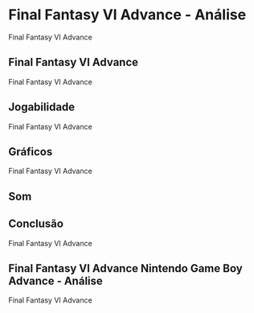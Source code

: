 ---
---

# Final Fantasy VI Advance - Análise

Final Fantasy VI Advance

## Final Fantasy VI Advance

Final Fantasy VI Advance

## Jogabilidade

Final Fantasy VI Advance

## Gráficos

Final Fantasy VI Advance

## Som

## Conclusão

Final Fantasy VI Advance

## Final Fantasy VI Advance Nintendo Game Boy Advance - Análise

Final Fantasy VI Advance
